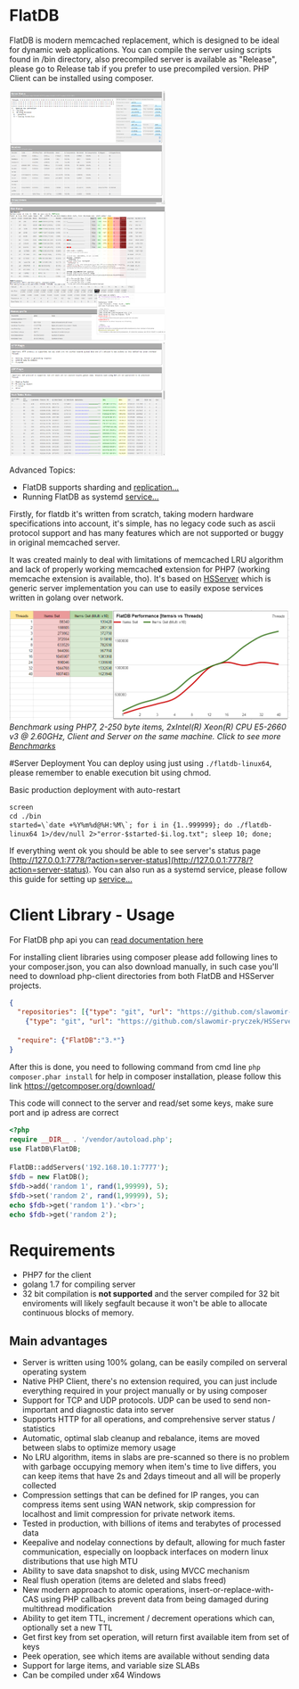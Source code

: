 # FlatDB


FlatDB is modern memcached replacement, which is designed to be ideal for dynamic web applications. You can compile the server using scripts found in /bin directory, also precompiled server is available as "Release", please go to Release tab if you prefer to use precompiled version. PHP Client can be installed using composer.

<img src="./bin/img/screen-main.png" alt="Server status - summary" width='280'>&nbsp;
<img src="./bin/img/screen-slab.png" alt="Server status - slab and item info" width='280'>&nbsp;
<img src="./bin/img/screen-hashtable.png" alt="Server status - slab and item info" width='280'>

Advanced Topics:
* FlatDB supports sharding and [replication...](REPLICATION.md)
* Running FlatDB as systemd [service...](SERVICE.md)

Firstly, for flatdb it's written from scratch, taking modern hardware specifications into account, it's simple, has no legacy code such as ascii protocol support and has many features which are not supported or buggy in original memcached server.

It was created mainly to deal with limitations of memcached LRU algorithm and lack of properly working memcache**d** extension for PHP7 (working memcache extension is available, tho). It's based on [HSServer](https://github.com/slawomir-pryczek/HSServer) which is generic server implementation you can use to easily expose services written in golang over network.


<img src="./bin/img/screen-graph-keysv.png" alt="Server status - slab and item info" width='800'><br>
_Benchmark using PHP7, 2-250 byte items, 2xIntel(R) Xeon(R) CPU E5-2660 v3 @ 2.60GHz, Client and Server on the same machine. Click to see more [Benchmarks](BENCHMARKS.md)_

#Server Deployment
You can deploy using just using ```./flatdb-linux64```, please remember to enable execution bit using chmod.
 
Basic production deployment with auto-restart
```
screen
cd ./bin
started=\`date +%Y%m%d@%H:%M\`; for i in {1..999999}; do ./flatdb-linux64 1>/dev/null 2>"error-$started-$i.log.txt"; sleep 10; done;
```

If everything went ok you should be able to see server's status page [http://127.0.0.1:7778/?action=server-status](http://127.0.0.1:7778/?action=server-status).
You can also run as a systemd service, please follow this guide for setting up [service...](SERVICE.md)

# Client Library - Usage
For FlatDB php api you can [read documentation here](DOCUMENTATION.md)

For installing client libraries using composer please add following lines to your composer.json, you can also download manually, in such case you'll need to download php-client directories from both FlatDB and HSServer projects.
```json
{
  "repositories": [{"type": "git", "url": "https://github.com/slawomir-pryczek/FlatDB"},
    {"type": "git", "url": "https://github.com/slawomir-pryczek/HSServer"}],
  
  "require": {"FlatDB":"3.*"}
}
```

After this is done, you need to following command from cmd line
```php composer.phar install``` for help in composer installation, please follow this link https://getcomposer.org/download/

This code will connect to the server and read/set some keys, make sure port and ip adress are correct
```php
<?php
require __DIR__ . '/vendor/autoload.php';
use FlatDB\FlatDB;

FlatDB::addServers('192.168.10.1:7777');
$fdb = new FlatDB();
$fdb->add('random 1', rand(1,99999), 5);
$fdb->set('random 2', rand(1,99999), 5);
echo $fdb->get('random 1').'<br>';
echo $fdb->get('random 2');
```

# Requirements
- PHP7 for the client
- golang 1.7 for compiling server
- 32 bit compilation is **not supported** and the server compiled for 32 bit enviroments will likely segfault because it won't be able to allocate continuous blocks of memory. 

## Main advantages
- Server is written using 100% golang, can be easily compiled on serveral operating system
- Native PHP Client, there's no extension required, you can just include everything required in your project manually or by using composer
- Support for TCP and UDP protocols. UDP can be used to send non-important and diagnostic data into server
- Supports HTTP for all operations, and comprehensive server status / statistics
- Automatic, optimal slab cleanup and rebalance, items are moved between slabs to optimize memory usage
- No LRU algorithm, items in slabs are pre-scanned so there is no problem with garbage occupying memory when item's time to live differs, you can keep items that have 2s and 2days timeout and all will be properly collected
- Compression settings that can be defined for IP ranges, you can compress items sent using WAN network, skip compression for localhost and limit compression for private network items.
- Tested in production, with billions of items and terabytes of processed data
- Keepalive and nodelay connections by default, allowing for much faster communication, especially on loopback interfaces on modern linux distributions that use high MTU
- Ability to save data snapshot to disk, using MVCC mechanism
- Real flush operation (items are deleted and slabs freed)
- New modern approach to atomic operations, insert-or-replace-with-CAS using PHP callbacks prevent data from being damaged during multithread modification
- Ability to get item TTL, increment / decrement operations which can, optionally set a new TTL
- Get first key from set operation, will return first available item from set of keys
- Peek operation, see which items are available without sending data
- Support for large items, and variable size SLABs
- Can be compiled under x64 Windows

